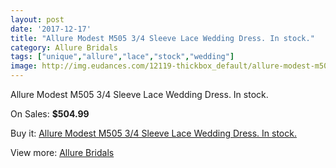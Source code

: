 ```yaml
---
layout: post
date: '2017-12-17'
title: "Allure Modest M505 3/4 Sleeve Lace Wedding Dress. In stock."
category: Allure Bridals
tags: ["unique","allure","lace","stock","wedding"]
image: http://img.eudances.com/12119-thickbox_default/allure-modest-m505-3-4-sleeve-lace-wedding-dress-in-stock.jpg
---
```

Allure Modest M505 3/4 Sleeve Lace Wedding Dress. In stock.

On Sales: **$504.99**
<a href="https://www.eudances.com/en/allure-bridals/3786-allure-modest-m505-3-4-sleeve-lace-wedding-dress-in-stock.html"><amp-img layout="responsive" width="600" height="600" src="//img.eudances.com/12119-thickbox_default/allure-modest-m505-3-4-sleeve-lace-wedding-dress-in-stock.jpg" alt="Allure Modest M505 3/4 Sleeve Lace Wedding Dress. In stock. 0" /></a>
<a href="https://www.eudances.com/en/allure-bridals/3786-allure-modest-m505-3-4-sleeve-lace-wedding-dress-in-stock.html"><amp-img layout="responsive" width="600" height="600" src="//img.eudances.com/12121-thickbox_default/allure-modest-m505-3-4-sleeve-lace-wedding-dress-in-stock.jpg" alt="Allure Modest M505 3/4 Sleeve Lace Wedding Dress. In stock. 1" /></a>
<a href="https://www.eudances.com/en/allure-bridals/3786-allure-modest-m505-3-4-sleeve-lace-wedding-dress-in-stock.html"><amp-img layout="responsive" width="600" height="600" src="//img.eudances.com/12120-thickbox_default/allure-modest-m505-3-4-sleeve-lace-wedding-dress-in-stock.jpg" alt="Allure Modest M505 3/4 Sleeve Lace Wedding Dress. In stock. 2" /></a>

Buy it: [Allure Modest M505 3/4 Sleeve Lace Wedding Dress. In stock.](https://www.eudances.com/en/allure-bridals/3786-allure-modest-m505-3-4-sleeve-lace-wedding-dress-in-stock.html "Allure Modest M505 3/4 Sleeve Lace Wedding Dress. In stock.")

View more: [Allure Bridals](https://www.eudances.com/en/2-allure-bridals "Allure Bridals")
